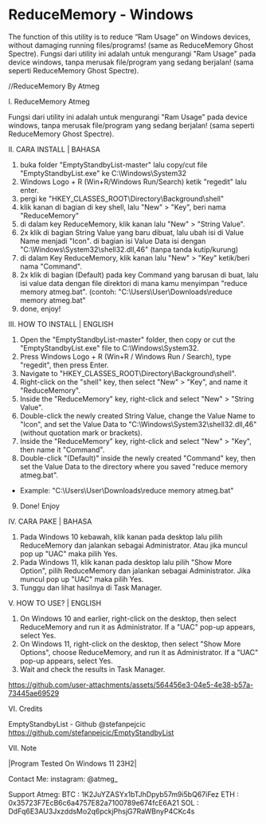 # ReduceMemory - Windows
The function of this utility is to reduce “Ram Usage” on Windows devices, without damaging running files/programs! (same as ReduceMemory Ghost Spectre).
Fungsi dari utility ini adalah untuk mengurangi "Ram Usage" pada device windows, tanpa merusak file/program yang sedang berjalan! (sama seperti ReduceMemory Ghost Spectre).

//ReduceMemory By Atmeg

I. ReduceMemory Atmeg

Fungsi dari utility ini adalah untuk mengurangi "Ram Usage" pada device windows, tanpa merusak file/program yang sedang berjalan! (sama seperti ReduceMemory Ghost Spectre).

II. CARA INSTALL | BAHASA

1. buka folder "EmptyStandbyList-master" lalu copy/cut file "EmptyStandbyList.exe" ke C:\Windows\System32
2. Windows Logo + R (Win+R/Windows Run/Search) ketik "regedit" lalu enter.
3. pergi ke "HKEY_CLASSES_ROOT\Directory\Background\shell"
4. klik kanan di bagian di key shell, lalu "New" > "Key", beri nama "ReduceMemory"
5. di dalam key ReduceMemory, klik kanan lalu "New" > "String Value".
6. 2x klik di bagian String Value yang baru dibuat, lalu ubah isi di Value Name menjadi "Icon". di bagian isi Value Data isi dengan "C:\Windows\System32\shell32.dll,46" (tanpa tanda kutip/kurung)
7. di dalam Key ReduceMemory, klik kanan lalu "New" > "Key" ketik/beri nama "Command".
8. 2x klik di bagian (Default) pada key Command yang barusan di buat, lalu isi value data dengan file direktori di mana kamu menyimpan "reduce memory atmeg.bat". (contoh: "C:\Users\User\Downloads\reduce memory atmeg.bat"
9. done, enjoy!

III. HOW TO INSTALL | ENGLISH

1. Open the "EmptyStandbyList-master" folder, then copy or cut the "EmptyStandbyList.exe" file to C:\Windows\System32.
2. Press Windows Logo + R (Win+R / Windows Run / Search), type "regedit", then press Enter.
3. Navigate to "HKEY_CLASSES_ROOT\Directory\Background\shell".
4. Right-click on the "shell" key, then select "New" > "Key", and name it "ReduceMemory".
5. Inside the "ReduceMemory" key, right-click and select "New" > "String Value".
6. Double-click the newly created String Value, change the Value Name to "Icon", and set the Value Data to "C:\Windows\System32\shell32.dll,46" (without quotation mark or brackets).
7. Inside the "ReduceMemory" key, right-click and select "New" > "Key", then name it "Command".
8. Double-click "(Default)" inside the newly created "Command" key, then set the Value Data to the directory where you saved "reduce memory atmeg.bat".
- Example: "C:\Users\User\Downloads\reduce memory atmeg.bat"
9. Done! Enjoy

IV. CARA PAKE | BAHASA

1. Pada Windows 10 kebawah, klik kanan pada desktop lalu pilih ReduceMemory dan jalankan sebagai Administrator. Atau jika muncul pop up "UAC" maka pilih Yes.
2. Pada Windows 11, klik kanan pada desktop lalu pilih "Show More Option", pilih ReduceMemory dan jalankan sebagai Administrator. Jika muncul pop up "UAC" maka pilih Yes.
3. Tunggu dan lihat hasilnya di Task Manager.

V. HOW TO USE? | ENGLISH

1. On Windows 10 and earlier, right-click on the desktop, then select ReduceMemory and run it as Administrator. If a "UAC" pop-up appears, select Yes.
2. On Windows 11, right-click on the desktop, then select "Show More Options", choose ReduceMemory, and run it as Administrator. If a "UAC" pop-up appears, select Yes.
3. Wait and check the results in Task Manager.

https://github.com/user-attachments/assets/564456e3-04e5-4e38-b57a-73445ae69529

VI. Credits

EmptyStandbyList - Github @stefanpejcic
https://github.com/stefanpejcic/EmptyStandbyList

VII. Note

|Program Tested On Windows 11 23H2|

Contact Me:
instagram: @atmeg_

Support Atmeg:
BTC : 1K2JuYZASYx1bTJhDpyb57m9i5bQ67iFez
ETH : 0x35723F7EcB6c6a4757E82a7100789e674fcE6A21
SOL : DdFq6E3AU3JxzddsMo2q6pckjPhsjG7RaWBnyP4CKc4s
